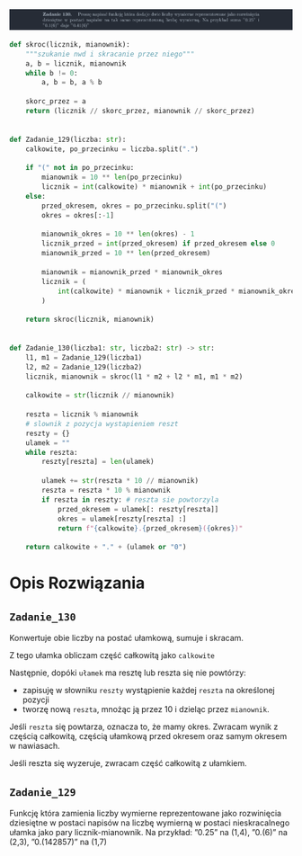 <picture>
  <source srcset="../../srt/zbior_zadan/130.png" media="(prefers-color-scheme: light)">
  <source srcset="../../srt/zbior_zadan/black_130.png" media="(prefers-color-scheme: dark)">
  <img src="../../srt/zbior_zadan/black_130.png" alt="zadanie 130">
</picture>

```python
def skroc(licznik, mianownik):
    """szukanie nwd i skracanie przez niego"""
    a, b = licznik, mianownik
    while b != 0:
        a, b = b, a % b

    skorc_przez = a
    return (licznik // skorc_przez, mianownik // skorc_przez)


def Zadanie_129(liczba: str):
    calkowite, po_przecinku = liczba.split(".")

    if "(" not in po_przecinku:
        mianownik = 10 ** len(po_przecinku)
        licznik = int(calkowite) * mianownik + int(po_przecinku)
    else:
        przed_okresem, okres = po_przecinku.split("(")
        okres = okres[:-1]

        mianownik_okres = 10 ** len(okres) - 1
        licznik_przed = int(przed_okresem) if przed_okresem else 0
        mianownik_przed = 10 ** len(przed_okresem)

        mianownik = mianownik_przed * mianownik_okres
        licznik = (
            int(calkowite) * mianownik + licznik_przed * mianownik_okres + int(okres)
        )

    return skroc(licznik, mianownik)


def Zadanie_130(liczba1: str, liczba2: str) -> str:
    l1, m1 = Zadanie_129(liczba1)
    l2, m2 = Zadanie_129(liczba2)
    licznik, mianownik = skroc(l1 * m2 + l2 * m1, m1 * m2)

    calkowite = str(licznik // mianownik)

    reszta = licznik % mianownik
    # slownik z pozycja wystapieniem reszt
    reszty = {}
    ulamek = ""
    while reszta:
        reszty[reszta] = len(ulamek)

        ulamek += str(reszta * 10 // mianownik)
        reszta = reszta * 10 % mianownik
        if reszta in reszty: # reszta sie powtorzyla
            przed_okresem = ulamek[: reszty[reszta]]
            okres = ulamek[reszty[reszta] :]
            return f"{calkowite}.{przed_okresem}({okres})"

    return calkowite + "." + (ulamek or "0")

```
# Opis Rozwiązania
## `Zadanie_130`
Konwertuje obie liczby na postać ułamkową, sumuje i skracam.

Z tego ułamka obliczam część całkowitą jako `calkowite`

Następnie, dopóki `ułamek` ma resztę lub reszta się nie powtórzy:
- zapisuję w słowniku `reszty` wystąpienie każdej `reszta` na określonej pozycji
- tworzę nową `reszta`, mnożąc ją przez 10 i dzieląc przez `mianownik`.

Jeśli `reszta` się powtarza, oznacza to, że mamy okres. Zwracam wynik z częścią całkowitą, częścią ułamkową przed okresem oraz samym okresem w nawiasach.

Jeśli reszta się wyzeruje, zwracam część całkowitą z ułamkiem.
## `Zadanie_129`
Funkcję która zamienia liczby wymierne reprezentowane jako rozwinięcia dziesiętne w postaci
napisów na liczbę wymierną w postaci nieskracalnego ułamka jako pary licznik-mianownik.
Na przykład: ”0.25” na (1,4), ”0.(6)” na (2,3), ”0.(142857)” na (1,7)
